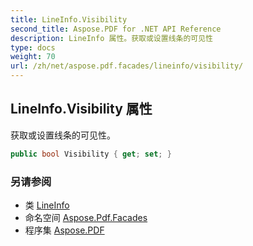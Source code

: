 ```yaml
---
title: LineInfo.Visibility
second_title: Aspose.PDF for .NET API Reference
description: LineInfo 属性。获取或设置线条的可见性
type: docs
weight: 70
url: /zh/net/aspose.pdf.facades/lineinfo/visibility/
---
```

## LineInfo.Visibility 属性

获取或设置线条的可见性。

```csharp
public bool Visibility { get; set; }
```

### 另请参阅

* 类 [LineInfo](../)
* 命名空间 [Aspose.Pdf.Facades](../../../aspose.pdf.facades/)
* 程序集 [Aspose.PDF](../../../)